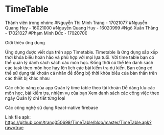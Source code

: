 # TimeTable
Thành viên trong nhóm:
#Nguyễn Thị Minh Trang - 17021077
#Nguyễn Quang Huy - 16021000
#Nguyễn Quang Huy - 16020999
#Ngô Xuân Thắng - 17021027
#Phạm Minh Đức - 17020700

Giới thiệu ứng dụng

Ứng dụng được viết dựa trên app Timetable. Timetable là ứng dụng sắp xếp thời khóa biểu hoàn hảo và phù hợp với mọi lựa tuổi. Với time table bạn có thể quản lý danh sách sách các môn học. Đồng thời có thể lên danh sách các task theo môn học hay lên lịch các bài kiểm tra dự kiến. Bạn cũng có thể sử dụng tài khoản cá nhân để đồng bộ thời khóa biểu của bản thân trên các thiết bị khác nhau

Các chức năng của app
Quản lý time table theo tài khoản
Dễ dàng lưu các môn học, bài kiểm tra, nhiệm vụ của bạn
Xem danh sách các công việc theo ngày
Quản lý chi tiết từng loại

Các công nghệ sử dụng
React-native
firebase

Link file apk:
https://github.com/trang050699/TimeTable/blob/master/TimeTable.apk?raw=true
